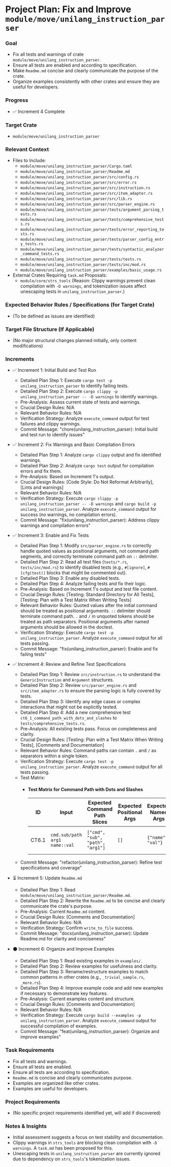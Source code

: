 # Project Plan: Fix and Improve `module/move/unilang_instruction_parser`

### Goal
*   Fix all tests and warnings of crate `module/move/unilang_instruction_parser`.
*   Ensure all tests are enabled and according to specification.
*   Make `Readme.md` concise and clearly communicate the purpose of the crate.
*   Organize examples consistently with other crates and ensure they are useful for developers.

### Progress
*   ✅ Increment 4 Complete

### Target Crate
*   `module/move/unilang_instruction_parser`

### Relevant Context
*   Files to Include:
    *   `module/move/unilang_instruction_parser/Cargo.toml`
    *   `module/move/unilang_instruction_parser/Readme.md`
    *   `module/move/unilang_instruction_parser/src/config.rs`
    *   `module/move/unilang_instruction_parser/src/error.rs`
    *   `module/move/unilang_instruction_parser/src/instruction.rs`
    *   `module/move/unilang_instruction_parser/src/item_adapter.rs`
    *   `module/move/unilang_instruction_parser/src/lib.rs`
    *   `module/move/unilang_instruction_parser/src/parser_engine.rs`
    *   `module/move/unilang_instruction_parser/tests/argument_parsing_tests.rs`
    *   `module/move/unilang_instruction_parser/tests/comprehensive_tests.rs`
    *   `module/move/unilang_instruction_parser/tests/error_reporting_tests.rs`
    *   `module/move/unilang_instruction_parser/tests/parser_config_entry_tests.rs`
    *   `module/move/unilang_instruction_parser/tests/syntactic_analyzer_command_tests.rs`
    *   `module/move/unilang_instruction_parser/tests/tests.rs`
    *   `module/move/unilang_instruction_parser/tests/inc/mod.rs`
    *   `module/move/unilang_instruction_parser/examples/basic_usage.rs`
*   External Crates Requiring `task.md` Proposals:
    *   `module/core/strs_tools` (Reason: Clippy warnings prevent clean compilation with `-D warnings`, and tokenization issues affect unescaping tests in `unilang_instruction_parser`.)

### Expected Behavior Rules / Specifications (for Target Crate)
*   (To be defined as issues are identified)

### Target File Structure (If Applicable)
*   (No major structural changes planned initially, only content modifications)

### Increments

*   ✅ Increment 1: Initial Build and Test Run
    *   Detailed Plan Step 1: Execute `cargo test -p unilang_instruction_parser` to identify failing tests.
    *   Detailed Plan Step 2: Execute `cargo clippy -p unilang_instruction_parser -- -D warnings` to identify warnings.
    *   Pre-Analysis: Assess current state of tests and warnings.
    *   Crucial Design Rules: N/A
    *   Relevant Behavior Rules: N/A
    *   Verification Strategy: Analyze `execute_command` output for test failures and clippy warnings.
    *   Commit Message: "chore(unilang_instruction_parser): Initial build and test run to identify issues"

*   ✅ Increment 2: Fix Warnings and Basic Compilation Errors
    *   Detailed Plan Step 1: Analyze `cargo clippy` output and fix identified warnings.
    *   Detailed Plan Step 2: Analyze `cargo test` output for compilation errors and fix them.
    *   Pre-Analysis: Based on Increment 1's output.
    *   Crucial Design Rules: [Code Style: Do Not Reformat Arbitrarily], [Lints and warnings]
    *   Relevant Behavior Rules: N/A
    *   Verification Strategy: Execute `cargo clippy -p unilang_instruction_parser -- -D warnings` and `cargo build -p unilang_instruction_parser`. Analyze `execute_command` output for success (no warnings, no compilation errors).
    *   Commit Message: "fix(unilang_instruction_parser): Address clippy warnings and compilation errors"

*   ✅ Increment 3: Enable and Fix Tests
    *   Detailed Plan Step 1: Modify `src/parser_engine.rs` to correctly handle quoted values as positional arguments, not command path segments, and correctly terminate command path on `::` delimiter.
    *   Detailed Plan Step 2: Read all test files (`tests/*.rs`, `tests/inc/mod.rs`) to identify disabled tests (e.g., `#[ignore]`, `#[cfg(test)]` blocks that might be commented out).
    *   Detailed Plan Step 3: Enable any disabled tests.
    *   Detailed Plan Step 4: Analyze failing tests and fix their logic.
    *   Pre-Analysis: Based on Increment 1's output and test file content.
    *   Crucial Design Rules: [Testing: Standard Directory for All Tests], [Testing: Plan with a Test Matrix When Writing Tests]
    *   Relevant Behavior Rules: Quoted values after the initial command should be treated as positional arguments. `::` delimiter should terminate command path. `.` and `/` in unquoted tokens should be treated as path separators. Positional arguments after named arguments should be allowed in the doctest.
    *   Verification Strategy: Execute `cargo test -p unilang_instruction_parser`. Analyze `execute_command` output for all tests passing.
    *   Commit Message: "fix(unilang_instruction_parser): Enable and fix failing tests"

*   ✅ Increment 4: Review and Refine Test Specifications
    *   Detailed Plan Step 1: Review `src/instruction.rs` to understand the `GenericInstruction` and `Argument` structures.
    *   Detailed Plan Step 2: Review `src/parser_engine.rs` and `src/item_adapter.rs` to ensure the parsing logic is fully covered by tests.
    *   Detailed Plan Step 3: Identify any edge cases or complex interactions that might not be explicitly tested.
    *   Detailed Plan Step 4: Add a new comprehensive test `ct6_1_command_path_with_dots_and_slashes` to `tests/comprehensive_tests.rs`.
    *   Pre-Analysis: All existing tests pass. Focus on completeness and clarity.
    *   Crucial Design Rules: [Testing: Plan with a Test Matrix When Writing Tests], [Comments and Documentation]
    *   Relevant Behavior Rules: Command paths can contain `.` and `/` as separators within a single token.
    *   Verification Strategy: Execute `cargo test -p unilang_instruction_parser`. Analyze `execute_command` output for all tests passing.
    *   Test Matrix:
        *   #### Test Matrix for Command Path with Dots and Slashes
            | ID    | Input                                     | Expected Command Path Slices | Expected Positional Args | Expected Named Args | Expected Help | Notes                                     |
            |-------|-------------------------------------------|------------------------------|--------------------------|---------------------|---------------|-------------------------------------------|
            | CT6.1 | `cmd.sub/path arg1 name::val`             | `["cmd", "sub", "path", "arg1"]` | `[]`                     | `{"name": "val"}`   | `false`       | Command path with `.` and `/` separators. |
    *   Commit Message: "refactor(unilang_instruction_parser): Refine test specifications and coverage"

*   ⏳ Increment 5: Update `Readme.md`
    *   Detailed Plan Step 1: Read `module/move/unilang_instruction_parser/Readme.md`.
    *   Detailed Plan Step 2: Rewrite the `Readme.md` to be concise and clearly communicate the crate's purpose.
    *   Pre-Analysis: Current `Readme.md` content.
    *   Crucial Design Rules: [Comments and Documentation]
    *   Relevant Behavior Rules: N/A
    *   Verification Strategy: Confirm `write_to_file` success.
    *   Commit Message: "docs(unilang_instruction_parser): Update Readme.md for clarity and conciseness"

*   ⚫ Increment 6: Organize and Improve Examples
    *   Detailed Plan Step 1: Read existing examples in `examples/`.
    *   Detailed Plan Step 2: Review examples for usefulness and clarity.
    *   Detailed Plan Step 3: Rename/restructure examples to match common patterns in other crates (e.g., `_trivial_sample.rs`, `_more.rs`).
    *   Detailed Plan Step 4: Improve example code and add new examples if necessary to demonstrate key features.
    *   Pre-Analysis: Current examples content and structure.
    *   Crucial Design Rules: [Comments and Documentation]
    *   Relevant Behavior Rules: N/A
    *   Verification Strategy: Execute `cargo build --examples -p unilang_instruction_parser`. Analyze `execute_command` output for successful compilation of examples.
    *   Commit Message: "feat(unilang_instruction_parser): Organize and improve examples"

### Task Requirements
*   Fix all tests and warnings.
*   Ensure all tests are enabled.
*   Ensure all tests are according to specification.
*   `Readme.md` is concise and clearly communicates purpose.
*   Examples are organized like other crates.
*   Examples are useful for developers.

### Project Requirements
*   (No specific project requirements identified yet, will add if discovered)

### Notes & Insights
*   Initial assessment suggests a focus on test stability and documentation.
*   Clippy warnings in `strs_tools` are blocking clean compilation with `-D warnings`. A `task.md` has been proposed for this.
*   Unescaping tests in `unilang_instruction_parser` are currently ignored due to dependency on `strs_tools`'s tokenization issues.
